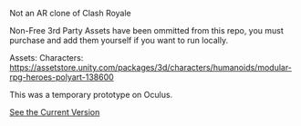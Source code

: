 Not an AR clone of Clash Royale


Non-Free 3rd Party Assets have been ommitted from this repo,
you must purchase and add them yourself if you want to run locally.

Assets:
Characters: https://assetstore.unity.com/packages/3d/characters/humanoids/modular-rpg-heroes-polyart-138600


This was a temporary prototype on Oculus.

[See the Current Version](https://github.com/chasemc67/ClashRoyaleAR)
